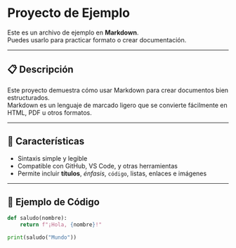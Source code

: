 # Proyecto de Ejemplo

Este es un archivo de ejemplo en **Markdown**.  
Puedes usarlo para practicar formato o crear documentación.

---

## 📋 Descripción

Este proyecto demuestra cómo usar Markdown para crear documentos bien estructurados.  
Markdown es un lenguaje de marcado ligero que se convierte fácilmente en HTML, PDF u otros formatos.

---

## 🚀 Características

- Sintaxis simple y legible  
- Compatible con GitHub, VS Code, y otras herramientas  
- Permite incluir **títulos**, *énfasis*, `código`, listas, enlaces e imágenes  

---

## 🧩 Ejemplo de Código

```python
def saludo(nombre):
    return f"¡Hola, {nombre}!"

print(saludo("Mundo"))
